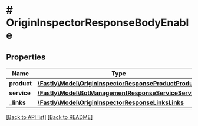 # # OriginInspectorResponseBodyEnable

## Properties

Name | Type | Description | Notes
------------ | ------------- | ------------- | -------------
**product** | [**\Fastly\Model\OriginInspectorResponseProductProduct**](OriginInspectorResponseProductProduct.md) |  | [optional] 
**service** | [**\Fastly\Model\BotManagementResponseServiceService**](BotManagementResponseServiceService.md) |  | [optional] 
**_links** | [**\Fastly\Model\OriginInspectorResponseLinksLinks**](OriginInspectorResponseLinksLinks.md) |  | [optional] 


[[Back to API list]](../../README.md#endpoints) [[Back to README]](../../README.md)
